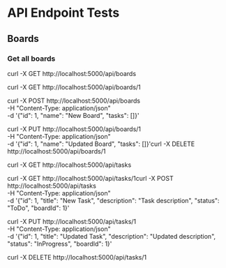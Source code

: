 # API Endpoint Tests

## Boards

### Get all boards

curl -X GET http://localhost:5000/api/boards

curl -X GET http://localhost:5000/api/boards/1

curl -X POST http://localhost:5000/api/boards \
-H "Content-Type: application/json" \
-d '{"id": 1, "name": "New Board", "tasks": []}'

curl -X PUT http://localhost:5000/api/boards/1 \
-H "Content-Type: application/json" \
-d '{"id": 1, "name": "Updated Board", "tasks": []}'curl -X DELETE http://localhost:5000/api/boards/1

curl -X GET http://localhost:5000/api/tasks

curl -X GET http://localhost:5000/api/tasks/1curl -X POST http://localhost:5000/api/tasks \
-H "Content-Type: application/json" \
-d '{"id": 1, "title": "New Task", "description": "Task description", "status": "ToDo", "boardId": 1}'

curl -X PUT http://localhost:5000/api/tasks/1 \
-H "Content-Type: application/json" \
-d '{"id": 1, "title": "Updated Task", "description": "Updated description", "status": "InProgress", "boardId": 1}'

curl -X DELETE http://localhost:5000/api/tasks/1